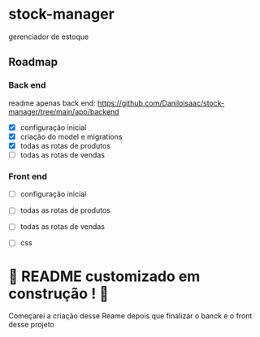 # stock-manager
gerenciador de estoque

## Roadmap

### Back end
readme apenas back end: https://github.com/Daniloisaac/stock-manager/tree/main/app/backend

- [x] configuração inicial
- [x] criação do model e migrations
- [x] todas as rotas de produtos
- [ ] todas as rotas de vendas

### Front end
- [ ] configuração inicial
- [ ] todas as rotas de produtos
- [ ] todas as rotas de vendas
- [ ] css


# :construction: README customizado em construção ! :construction:
Começarei a criação desse Reame depois que finalizar o banck e o front desse projeto


